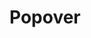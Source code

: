 <EuiPageHeader>
  <EuiPageHeaderSection>
    <EuiTitle @size="l">
      <h1>
        Popover
      </h1>
    </EuiTitle>
  </EuiPageHeaderSection>
</EuiPageHeader>